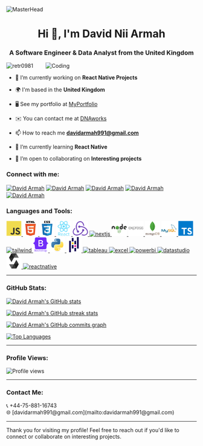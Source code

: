 ![MasterHead](https://img.freepik.com/free-vector/gradient-cyber-attack-illustration_23-2149231536.jpg)

<h1 align="center">Hi 👋, I'm David Nii Armah</h1>
<h3 align="center">A Software Engineer & Data Analyst from the United Kingdom</h3>

<img align="right" alt="Coding" width="400" src="https://media.giphy.com/media/4kEqvnsI8wkKAs2oz7/giphy.gif">

<p align="left"> <img src="https://komarev.com/ghpvc/?username=retr0981&label=Profile%20views&color=0e75b6&style=flat" alt="retr0981" /> </p>

- 🔭 I’m currently working on **React Native Projects**

- 🌍 I'm based in the **United Kingdom**

- 🖥️ See my portfolio at [MyPortfolio](https://davidarmah.vercel.app/)

- ✉️ You can contact me at [DNAworks](https://t.me/davearm991)

- 📫 How to reach me **davidarmah991@gmail.com**

- 🧠 I’m currently learning **React Native**

- 🤝 I’m open to collaborating on **Interesting projects**

<h3 align="left">Connect with me:</h3>
<p align="left">
<a href="https://web.facebook.com/davidarmah992" target="blank"><img align="center" src="https://raw.githubusercontent.com/rahuldkjain/github-profile-readme-generator/master/src/images/icons/Social/facebook.svg" alt="David Armah" height="30" width="40" /></a>
<a href="https://github.com/Retr0981" target="blank"><img align="center" src="https://raw.githubusercontent.com/rahuldkjain/github-profile-readme-generator/master/src/images/icons/Social/github.svg" alt="David Armah" height="30" width="40" /></a>
<a href="https://www.instagram.com/davidarmah992/" target="blank"><img align="center" src="https://raw.githubusercontent.com/rahuldkjain/github-profile-readme-generator/master/src/images/icons/Social/instagram.svg" alt="David Armah" height="30" width="40" /></a>
<a href="https://www.linkedin.com/in/dna991/" target="blank"><img align="center" src="https://raw.githubusercontent.com/rahuldkjain/github-profile-readme-generator/master/src/images/icons/Social/linked-in-alt.svg" alt="David Armah" height="30" width="40" /></a>
<a href="https://twitter.com/dave_arm991" target="blank"><img align="center" src="https://raw.githubusercontent.com/rahuldkjain/github-profile-readme-generator/master/src/images/icons/Social/twitter.svg" alt="David Armah" height="30" width="40" /></a>
</p>

<h3 align="left">Languages and Tools:</h3>
<p align="left"> 
  <a href="https://developer.mozilla.org/en-US/docs/Web/JavaScript" target="_blank" rel="noreferrer"> 
    <img src="https://raw.githubusercontent.com/devicons/devicon/master/icons/javascript/javascript-original.svg" alt="javascript" width="40" height="40"/> 
  </a>
  <a href="https://www.w3.org/html/" target="_blank" rel="noreferrer"> 
    <img src="https://raw.githubusercontent.com/devicons/devicon/master/icons/html5/html5-original-wordmark.svg" alt="html5" width="40" height="40"/> 
  </a>
  <a href="https://www.w3schools.com/css/" target="_blank" rel="noreferrer"> 
    <img src="https://raw.githubusercontent.com/devicons/devicon/master/icons/css3/css3-original-wordmark.svg" alt="css3" width="40" height="40"/> 
  </a> 
  <a href="https://reactjs.org/" target="_blank" rel="noreferrer"> 
    <img src="https://raw.githubusercontent.com/devicons/devicon/master/icons/react/react-original-wordmark.svg" alt="react" width="40" height="40"/> 
  </a> 
  <a href="https://redux.js.org" target="_blank" rel="noreferrer"> 
    <img src="https://raw.githubusercontent.com/devicons/devicon/master/icons/redux/redux-original.svg" alt="redux" width="40" height="40"/> 
  </a> 
  <a href="https://nextjs.org/" target="_blank" rel="noreferrer"> 
    <img src="https://cdn.worldvectorlogo.com/logos/nextjs-3.svg" alt="nextjs" width="40" height="40"/> 
  </a> 
  <a href="https://nodejs.org" target="_blank" rel="noreferrer"> 
    <img src="https://raw.githubusercontent.com/devicons/devicon/master/icons/nodejs/nodejs-original-wordmark.svg" alt="nodejs" width="40" height="40"/> 
  </a> 
  <a href="https://expressjs.com" target="_blank" rel="noreferrer"> 
    <img src="https://raw.githubusercontent.com/devicons/devicon/master/icons/express/express-original-wordmark.svg" alt="express" width="40" height="40"/> 
  </a> 
  <a href="https://www.mongodb.com/" target="_blank" rel="noreferrer"> 
    <img src="https://raw.githubusercontent.com/devicons/devicon/master/icons/mongodb/mongodb-original-wordmark.svg" alt="mongodb" width="40" height="40"/> 
  </a> 
  <a href="https://www.mysql.com/" target="_blank" rel="noreferrer"> 
    <img src="https://raw.githubusercontent.com/devicons/devicon/master/icons/mysql/mysql-original-wordmark.svg" alt="mysql" width="40" height="40"/> 
  </a> 
  <a href="https://www.typescriptlang.org/" target="_blank" rel="noreferrer"> 
    <img src="https://raw.githubusercontent.com/devicons/devicon/master/icons/typescript/typescript-original.svg" alt="typescript" width="40" height="40"/> 
  </a>
  <a href="https://tailwindcss.com/" target="_blank" rel="noreferrer"> 
    <img src="https://www.vectorlogo.zone/logos/tailwindcss/tailwindcss-icon.svg" alt="tailwind" width="40" height="40"/> 
  </a>
  <a href="https://getbootstrap.com" target="_blank" rel="noreferrer"> 
    <img src="https://raw.githubusercontent.com/devicons/devicon/master/icons/bootstrap/bootstrap-plain-wordmark.svg" alt="bootstrap" width="40" height="40"/> 
  </a>
  <a href="https://www.python.org" target="_blank" rel="noreferrer"> 
    <img src="https://raw.githubusercontent.com/devicons/devicon/master/icons/python/python-original.svg" alt="python" width="40" height="40"/> 
  </a>
  <a href="https://pandas.pydata.org/" target="_blank" rel="noreferrer"> 
    <img src="https://raw.githubusercontent.com/devicons/devicon/master/icons/pandas/pandas-original.svg" alt="pandas" width="40" height="40"/> 
  </a>
  <a href="https://www.tableau.com/" target="_blank" rel="noreferrer"> 
    <img src="https://www.tableau.com/sites/default/files/pages/tableaulogo_highres.png" alt="tableau" width="40" height="40"/> 
  </a>
  <a href="https://www.microsoft.com/en-us/microsoft-365/excel" target="_blank" rel="noreferrer"> 
    <img src="https://upload.wikimedia.org/wikipedia/commons/thumb/7/7f/Microsoft_Office_Excel_%282018%E2%80%93present%29.svg/1024px-Microsoft_Office_Excel_%282018%E2%80%93present%29.svg.png" alt="excel" width="40" height="40"/> 
  </a>
  <a href="https://powerbi.microsoft.com/" target="_blank" rel="noreferrer"> 
    <img src="https://upload.wikimedia.org/wikipedia/commons/c/cf/New_Power_BI_Logo.svg" alt="powerbi" width="40" height="40"/> 
  </a>
  <a href="https://developers.google.com/analytics/devguides/reporting/datastudio/" target="_blank" rel="noreferrer"> 
    <img src="https://upload.wikimedia.org/wikipedia/commons/3/38/Google_Data_Studio_logo.png" alt="datastudio" width="40" height="40"/> 
  </a>
  <a href="https://www.soliditylang.org/" target="_blank" rel="noreferrer"> 
    <img src="https://raw.githubusercontent.com/devicons/devicon/master/icons/solidity/solidity-original.svg" alt="solidity" width="40" height="40"/> 
  </a>
  <a href="https://reactnative.dev/" target="_blank" rel="noreferrer">
    <img src="https://reactnative.dev/img/header_logo.svg"
    alt="reactnative" width="40" height="40"/> 
  </a>
</p>

---

<h3 align="left">GitHub Stats:</h3>

<p align="left">
<a href="http://www.github.com/Retr0981">
  <img src="https://github-readme-stats.vercel.app/api?username=Retr0981&show_icons=true&hide_title=true&count_private=true&hide=prs&bg_color=0D1117&text_color=ffffff&icon_color=0891b2&title_color=0891b2&hide_border=true" alt="David Armah's GitHub stats" />
</a>
</p>

<p align="left">
<a href="http://www.github.com/Retr0981">
  <img src="https://github-readme-streak-stats.herokuapp.com/?user=Retr0981&stroke=ffffff&background=0D1117&ring=0891b2&fire=0891b2&currStreakNum=ffffff&currStreakLabel=0891b2&sideNums=ffffff&sideLabels=ffffff&dates=ffffff&hide_border=true" alt="David Armah's GitHub streak stats" />
</a>
</p>

<p align="left">
<a href="http://www.github.com/Retr0981">
  <img src="https://github-readme-activity-graph.cyclic.app/graph?username=Retr0981&bg_color=0D1117&color=ffffff&line=0891b2&point=ffffff&area_color=0D1117&area=true&hide_border=true&custom_title=GitHub%20Commits%20Graph" alt="David Armah's GitHub commits graph" />
</a>
</p>

<p align="left">
<a href="https://github.com/Retr0981">
  <img src="https://github-readme-stats.vercel.app/api/top-langs/?username=Retr0981&langs_count=10&title_color=0891b2&text_color=ffffff&icon_color=0891b2&bg_color=0D1117&hide_border=true&locale=en&custom_title=Top%20Languages" alt="Top Languages" />
</a>
</p>

---

<h3 align="left">Profile Views:</h3>
<p align="left">
  <img src="https://komarev.com/ghpvc/?username=retr0981&label=Profile%20views&color=0e75b6&style=flat" alt="Profile views" />
</p>

---

<h3 align="left">Contact Me:</h3>
<p align="left">
📞 +44-75-881-16743<br/>
🌐 [davidarmah991@gmail.com](mailto:davidarmah991@gmail.com)
</p>

---

Thank you for visiting my profile! Feel free to reach out if you'd like to connect or collaborate on interesting projects.
